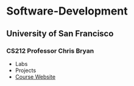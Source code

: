 # Software-Development

## University of San Francisco
### CS212 Professor Chris Bryan

* Labs
* Projects
* [Course Website](https://github.com/usf-cs212-2018/lectures/wiki)
